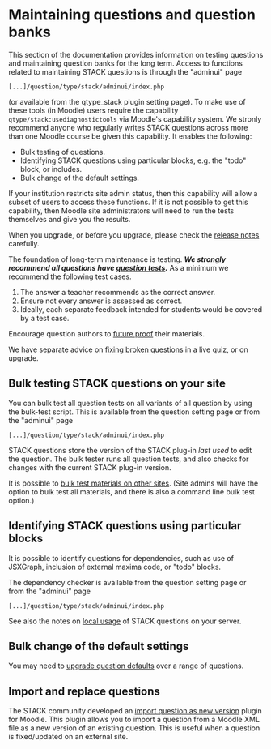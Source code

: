 # Maintaining questions and question banks

This section of the documentation provides information on testing questions and maintaining question banks for the long term.  Access to functions related to maintaining STACK questions is through the "adminui" page

    [...]/question/type/stack/adminui/index.php

(or available from the qtype_stack plugin setting page).  To make use of these tools (in Moodle) users require the capability `qtype/stack:usediagnostictools` via Moodle's capability system.  We stronly recommend anyone who regularly writes STACK questions across more than one Moodle course be given this capability.  It enables the following:

* Bulk testing of questions.
* Identifying STACK questions using particular blocks, e.g. the "todo" block, or includes.
* Bulk change of the default settings.

If your institution restricts site admin status, then this capability will allow a subset of users to access these functions. If it is not possible to get this capability, then Moodle site administrators will need to run the tests themselves and give you the results.

When you upgrade, or before you upgrade, please check the [release notes](../Developer/Development_history.md) carefully.

The foundation of long-term maintenance is testing.  ___We strongly recommend all questions have [question tests](../Authoring/Testing.md).___  As a minimum we recommend the following test cases.

1. The answer a teacher recommends as the correct answer.
2. Ensure not every answer is assessed as correct.
3. Ideally, each separate feedback intended for students would be covered by a test case.

Encourage question authors to [future proof](../Authoring/Future_proof.md) their materials.

We have separate advice on [fixing broken questions](Fixing_broken_questions.md) in a live quiz, or on upgrade.

## Bulk testing STACK questions on your site

You can bulk test all question tests on all variants of all question by using the bulk-test script.  This is available from the question setting page or from the "adminui" page

    [...]/question/type/stack/adminui/index.php

STACK questions store the version of the STACK plug-in _last used_ to edit the question.  The bulk tester runs all question tests, and also checks for changes with the current STACK plug-in version.

It is possible to [bulk test materials on other sites](Running_question_tests_other_site.md).  (Site admins will have the option to bulk test all materials, and there is also a command line bulk test option.)

## Identifying STACK questions using particular blocks

It is possible to identify questions for dependencies, such as use of JSXGraph, inclusion of external maxima code, or "todo" blocks.

The dependency checker is available from the question setting page or from the "adminui" page

    [...]/question/type/stack/adminui/index.php

See also the notes on [local usage](Local_Usage.md) of STACK questions on your server.

## Bulk change of the default settings

You may need to [upgrade question defaults](UpgradeDefaults.md) over a range of questions.

## Import and replace questions

The STACK community developed an [import question as new version](https://github.com/maths/moodle-qbank_importasversion) plugin for Moodle.  This plugin allows you to import a question from a Moodle XML file as a new version of an existing question.  This is useful when a question is fixed/updated on an external site.
